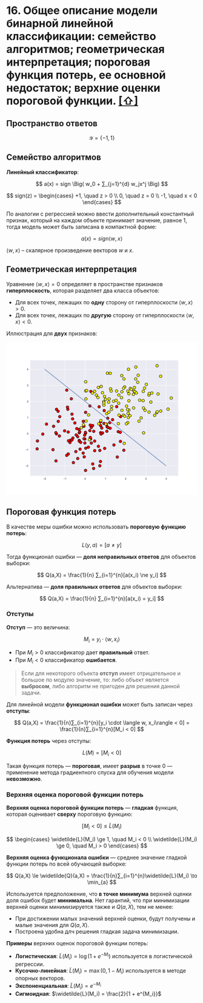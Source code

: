 # 16. Общее описание модели бинарной линейной классификации: семейство алгоритмов; геометрическая интерпретация; пороговая функция потерь, ее основной недостаток; верхние оценки пороговой функции. [[⇧]](../questions-list.md)

## Пространство ответов

$$
\mathcal{Y} = \lbrace -1, 1 \rbrace
$$

## Семейство алгоритмов

**Линейный классификатор**:

$$
a(x) = sign \Big( w_0 + ∑_{j=1}^{d} w_jx^j \Big)
$$

$$
sign(z) = \begin{cases} +1, \quad z > 0 \\
0, \quad z = 0 \\
-1, \quad x < 0
\end{cases}
$$

По аналогии с регрессией можно ввести дополнительный константный признак, который на каждом объекте принимает значение, равное $1$, тогда модель может быть записана в компактной форме:

$$a(x) = sign\langle w, x\rangle$$

$\langle w, x \rangle$ – скалярное произведение векторов $w$ и $x$.

## Геометрическая интерпретация

Уравнение $\langle w, x\rangle = 0$ определяет в пространстве признаков **гиперплоскость**, которая разделяет два класса объектов:

- Для всех точек, лежащих по **одну** сторону от гиперплоскости $\langle w, x\rangle > 0$.
- Для всех точек, лежащих по **другую** сторону от гиперплоскости $\langle w, x\rangle < 0$.

Иллюстрация для **двух** признаков:

![binary_classification](../../images/binary_classification.png)

## Пороговая функция потерь

В качестве меры ошибки можно использовать **пороговую функцию потерь**:

$$
L(y, a) = [a \ne y]
$$

Тогда функционал ошибки — **доля неправильных ответов** для объектов выборки:

$$
Q(a,X) = \frac{1}{n} ∑_{i=1}^{n}[a(x_i) \ne y_i]
$$

Альтернатива — **доля правильных ответов** для объектов выборки:

$$
Q(a,X) = \frac{1}{n} ∑_{i=1}^{n}[a(x_i) = y_i]
$$

### Отступы

**Отступ** — это величина:

$$
M_i = y_i \cdot \langle w, x_i\rangle
$$

- При $M_i > 0$ классификатор дает **правильный** ответ.
- При $M_i < 0$ классификатор **ошибается**.

> Если для некоторого объекта **отступ** имеет отрицательное и большое по модулю значение, то: либо объект является **выбросом**, либо алгоритм не пригоден для решения данной задачи.

Для линейной модели **функционал ошибки** может быть записан через **отступы**:

$$
Q(a,X) = \frac{1}{n}∑_{i=1}^{n}[y_i \cdot \langle w, x_i\rangle < 0] = \frac{1}{n}∑_{i=1}^{n}[M_i < 0]
$$

**Функция потерь** через отступы:

$$
L(M) = [M_i < 0]
$$

Такая функция потерь — **пороговая**, имеет **разрыв** в точке $0$ — применение метода градиентного спуска для обучения модели **невозможно**.

### Верхняя оценка пороговой функции потерь

**Верхняя оценка пороговой функции потерь** — **гладкая** функция, которая оценивает **сверху** пороговую функцию:

$$
[M_i < 0] \le \widetilde{L}(M_i)
$$

$$
 \begin{cases}
\widetilde{L}(M_i) \ge 1, \quad M_i < 0 \\
\widetilde{L}(M_i) \ge 0, \quad M_i > 0
\end{cases}
$$

**Верхняя оценка функционала ошибки** — среднее значение гладкой функции потерь по всей обучающей выборке:

$$
Q(a,X) \le \widetilde{Q}(a,X) = \frac{1}{n}∑_{i=1}^{n}\widetilde{L}(M_i) \to \min_{a}
$$

Используется предположение, что **в точке минимума** верхней оценки доля ошибок будет **минимальна**. Нет гарантий, что при минимизации верхней оценки минимизируется также и $Q(a,X)$, тем не менее:

- При достижении малых значений верхней оценки, будут получены и малые значения для $Q(a,X)$.
- Построена удобна длч решения гладкая задача минимизации.

**Примеры** верхних оценок пороговой функции потерь:

- **Логистическая**: $\widetilde{L}(M_i) = \log(1 + e^{-M_i})$ используется в логистической регрессии.
- **Кусочно‑линейная**: $\widetilde{L}(M_i) = \max(0, 1 -M_i)$ используется в методе опорных векторов.
- **Экспоненциальная**: $\widetilde{L}(M_i) = e^{-M_i}$
- **Сигмоидная**: $\widetilde{L}(M_i) = \frac{2}{1 + e^{M_i}}$
